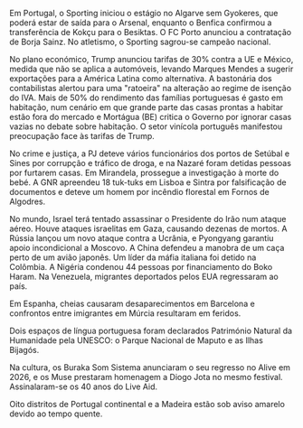 Em Portugal, o Sporting iniciou o estágio no Algarve sem Gyokeres, que poderá estar de saída para o Arsenal, enquanto o Benfica confirmou a transferência de Kokçu para o Besiktas. O FC Porto anunciou a contratação de Borja Sainz. No atletismo, o Sporting sagrou-se campeão nacional.

No plano económico, Trump anunciou tarifas de 30% contra a UE e México, medida que não se aplica a automóveis, levando Marques Mendes a sugerir exportações para a América Latina como alternativa. A bastonária dos contabilistas alertou para uma "ratoeira" na alteração ao regime de isenção do IVA. Mais de 50% do rendimento das famílias portuguesas é gasto em habitação, num cenário em que grande parte das casas prontas a habitar estão fora do mercado e Mortágua (BE) critica o Governo por ignorar casas vazias no debate sobre habitação. O setor vinícola português manifestou preocupação face às tarifas de Trump.

No crime e justiça, a PJ deteve vários funcionários dos portos de Setúbal e Sines por corrupção e tráfico de droga, e na Nazaré foram detidas pessoas por furtarem casas. Em Mirandela, prossegue a investigação à morte do bebé. A GNR apreendeu 18 tuk-tuks em Lisboa e Sintra por falsificação de documentos e deteve um homem por incêndio florestal em Fornos de Algodres.

No mundo, Israel terá tentado assassinar o Presidente do Irão num ataque aéreo. Houve ataques israelitas em Gaza, causando dezenas de mortos. A Rússia lançou um novo ataque contra a Ucrânia, e Pyongyang garantiu apoio incondicional a Moscovo. A China defendeu a manobra de um caça perto de um avião japonês. Um líder da máfia italiana foi detido na Colômbia. A Nigéria condenou 44 pessoas por financiamento do Boko Haram. Na Venezuela, migrantes deportados pelos EUA regressaram ao país.

Em Espanha, cheias causaram desaparecimentos em Barcelona e confrontos entre imigrantes em Múrcia resultaram em feridos.

Dois espaços de língua portuguesa foram declarados Património Natural da Humanidade pela UNESCO: o Parque Nacional de Maputo e as Ilhas Bijagós.

Na cultura, os Buraka Som Sistema anunciaram o seu regresso no Alive em 2026, e os Muse prestaram homenagem a Diogo Jota no mesmo festival. Assinalaram-se os 40 anos do Live Aid.

Oito distritos de Portugal continental e a Madeira estão sob aviso amarelo devido ao tempo quente.